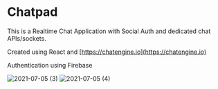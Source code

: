 # Chatpad

This is a Realtime Chat Application with Social Auth and dedicated chat APIs/sockets.

Created using React and [https://chatengine.io](https://chatengine.io)

Authentication using Firebase 

![2021-07-05 (3)](https://user-images.githubusercontent.com/66740260/124496493-1c73f280-ddd7-11eb-8972-64254eacb76f.png)
![2021-07-05 (4)](https://user-images.githubusercontent.com/66740260/124496515-24339700-ddd7-11eb-9a06-de97228bb030.png)

